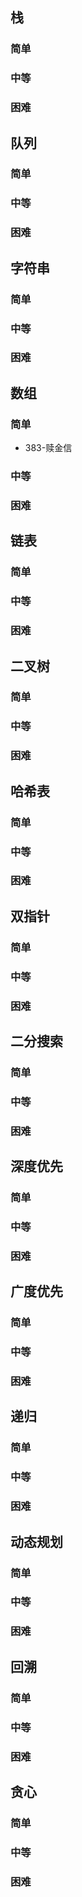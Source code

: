 ## 栈

### 简单

### 中等

### 困难

## 队列

### 简单

### 中等

### 困难

## 字符串

### 简单

### 中等

### 困难

## 数组

### 简单

* 383-赎金信

### 中等

### 困难

## 链表

### 简单

### 中等

### 困难

## 二叉树

### 简单

### 中等

### 困难

## 哈希表

### 简单

### 中等

### 困难

## 双指针

### 简单

### 中等

### 困难

## 二分搜索

### 简单

### 中等

### 困难

## 深度优先

### 简单

### 中等

### 困难

## 广度优先

### 简单

### 中等

### 困难

## 递归

### 简单

### 中等

### 困难

## 动态规划

### 简单

### 中等

### 困难

## 回溯

### 简单

### 中等

### 困难

## 贪心

### 简单

### 中等

### 困难